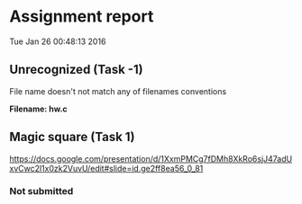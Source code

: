 # Assignment report
Tue Jan 26 00:48:13 2016
## Unrecognized (Task -1)
File name doesn't not match any of filenames conventions

**Filename: hw.c**
## Magic square (Task 1)
https://docs.google.com/presentation/d/1XxmPMCg7fDMh8XkRo6sjJ47adUxvCwc2l1x0zk2VuvU/edit#slide=id.ge2ff8ea56_0_81

### Not submitted
